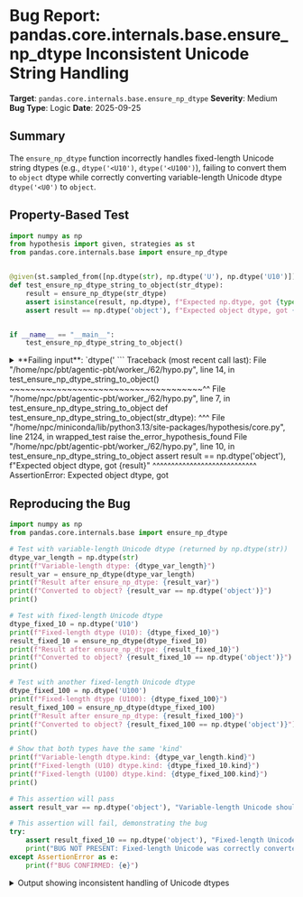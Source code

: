 # Bug Report: pandas.core.internals.base.ensure_np_dtype Inconsistent Unicode String Handling

**Target**: `pandas.core.internals.base.ensure_np_dtype`
**Severity**: Medium
**Bug Type**: Logic
**Date**: 2025-09-25

## Summary

The `ensure_np_dtype` function incorrectly handles fixed-length Unicode string dtypes (e.g., `dtype('<U10')`, `dtype('<U100')`), failing to convert them to `object` dtype while correctly converting variable-length Unicode dtype `dtype('<U0')` to `object`.

## Property-Based Test

```python
import numpy as np
from hypothesis import given, strategies as st
from pandas.core.internals.base import ensure_np_dtype


@given(st.sampled_from([np.dtype(str), np.dtype('U'), np.dtype('U10')]))
def test_ensure_np_dtype_string_to_object(str_dtype):
    result = ensure_np_dtype(str_dtype)
    assert isinstance(result, np.dtype), f"Expected np.dtype, got {type(result)}"
    assert result == np.dtype('object'), f"Expected object dtype, got {result}"


if __name__ == "__main__":
    test_ensure_np_dtype_string_to_object()
```

<details>

<summary>
**Failing input**: `dtype('<U10')`
</summary>
```
Traceback (most recent call last):
  File "/home/npc/pbt/agentic-pbt/worker_/62/hypo.py", line 14, in <module>
    test_ensure_np_dtype_string_to_object()
    ~~~~~~~~~~~~~~~~~~~~~~~~~~~~~~~~~~~~~^^
  File "/home/npc/pbt/agentic-pbt/worker_/62/hypo.py", line 7, in test_ensure_np_dtype_string_to_object
    def test_ensure_np_dtype_string_to_object(str_dtype):
                   ^^^
  File "/home/npc/miniconda/lib/python3.13/site-packages/hypothesis/core.py", line 2124, in wrapped_test
    raise the_error_hypothesis_found
  File "/home/npc/pbt/agentic-pbt/worker_/62/hypo.py", line 10, in test_ensure_np_dtype_string_to_object
    assert result == np.dtype('object'), f"Expected object dtype, got {result}"
           ^^^^^^^^^^^^^^^^^^^^^^^^^^^^
AssertionError: Expected object dtype, got <U10
Falsifying example: test_ensure_np_dtype_string_to_object(
    str_dtype=dtype('<U10'),
)
```
</details>

## Reproducing the Bug

```python
import numpy as np
from pandas.core.internals.base import ensure_np_dtype

# Test with variable-length Unicode dtype (returned by np.dtype(str))
dtype_var_length = np.dtype(str)
print(f"Variable-length dtype: {dtype_var_length}")
result_var = ensure_np_dtype(dtype_var_length)
print(f"Result after ensure_np_dtype: {result_var}")
print(f"Converted to object? {result_var == np.dtype('object')}")
print()

# Test with fixed-length Unicode dtype
dtype_fixed_10 = np.dtype('U10')
print(f"Fixed-length dtype (U10): {dtype_fixed_10}")
result_fixed_10 = ensure_np_dtype(dtype_fixed_10)
print(f"Result after ensure_np_dtype: {result_fixed_10}")
print(f"Converted to object? {result_fixed_10 == np.dtype('object')}")
print()

# Test with another fixed-length Unicode dtype
dtype_fixed_100 = np.dtype('U100')
print(f"Fixed-length dtype (U100): {dtype_fixed_100}")
result_fixed_100 = ensure_np_dtype(dtype_fixed_100)
print(f"Result after ensure_np_dtype: {result_fixed_100}")
print(f"Converted to object? {result_fixed_100 == np.dtype('object')}")
print()

# Show that both types have the same 'kind'
print(f"Variable-length dtype.kind: {dtype_var_length.kind}")
print(f"Fixed-length (U10) dtype.kind: {dtype_fixed_10.kind}")
print(f"Fixed-length (U100) dtype.kind: {dtype_fixed_100.kind}")
print()

# This assertion will pass
assert result_var == np.dtype('object'), "Variable-length Unicode should convert to object"

# This assertion will fail, demonstrating the bug
try:
    assert result_fixed_10 == np.dtype('object'), "Fixed-length Unicode should also convert to object"
    print("BUG NOT PRESENT: Fixed-length Unicode was correctly converted to object")
except AssertionError as e:
    print(f"BUG CONFIRMED: {e}")
```

<details>

<summary>
Output showing inconsistent handling of Unicode dtypes
</summary>
```
Variable-length dtype: <U0
Result after ensure_np_dtype: object
Converted to object? True

Fixed-length dtype (U10): <U10
Result after ensure_np_dtype: <U10
Converted to object? False

Fixed-length dtype (U100): <U100
Result after ensure_np_dtype: <U100
Converted to object? False

Variable-length dtype.kind: U
Fixed-length (U10) dtype.kind: U
Fixed-length (U100) dtype.kind: U

BUG CONFIRMED: Fixed-length Unicode should also convert to object
```
</details>

## Why This Is A Bug

The `ensure_np_dtype` function is designed to normalize dtypes for internal pandas operations, converting types that shouldn't be used directly in numpy arrays (like ExtensionDtypes and string dtypes) to `object` dtype. The current implementation at lines 405-406 of `/home/npc/miniconda/lib/python3.13/site-packages/pandas/core/internals/base.py` only checks for exact equality with `np.dtype(str)`:

```python
elif dtype == np.dtype(str):
    dtype = np.dtype("object")
```

This check only matches `np.dtype(str)` which returns `dtype('<U0')` (variable-length Unicode), but fails to match fixed-length Unicode dtypes like `dtype('<U10')`, `dtype('<U100')`, etc. All Unicode string dtypes in NumPy share the same `kind='U'` attribute and represent Unicode strings. The function's inconsistent handling violates the principle of least surprise - users and pandas internals would expect all Unicode string types to be normalized consistently.

This inconsistency can cause downstream issues in pandas operations that depend on dtype normalization, as some string data would be converted to object dtype while other string data would not, despite both being Unicode strings.

## Relevant Context

- The function `ensure_np_dtype` is an internal pandas function used by `array_manager.py` and `managers.py` for dtype normalization
- NumPy represents Unicode strings with dtype kind 'U':
  - `np.dtype(str)` returns `dtype('<U0')` - variable-length Unicode
  - `np.dtype('U10')` returns `dtype('<U10')` - fixed-length Unicode for 10 characters
  - Both share `dtype.kind == 'U'`
- The function already handles `SparseDtype` (lines 400-402) and `ExtensionDtype` (lines 403-404) by converting them appropriately
- There's a TODO comment at line 398 referencing issue #22791 about giving Extension Arrays input on dtype handling

## Proposed Fix

```diff
--- a/pandas/core/internals/base.py
+++ b/pandas/core/internals/base.py
@@ -402,7 +402,7 @@ def ensure_np_dtype(dtype: DtypeObj) -> np.dtype:
         dtype = cast(np.dtype, dtype)
     elif isinstance(dtype, ExtensionDtype):
         dtype = np.dtype("object")
-    elif dtype == np.dtype(str):
+    elif dtype.kind == "U":
         dtype = np.dtype("object")
     return dtype
```